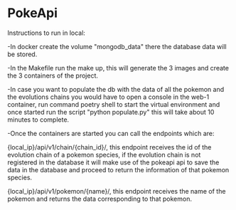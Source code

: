 # PokeApi
Instructions to run in local:

-In docker create the volume "mongodb_data" there the database data will be stored.

-In the Makefile run the make up, this will generate the 3 images and create the 3 containers of the project.

-In case you want to populate the db with the data of all the pokemon and the evolutions chains you would have to open a console in the web-1 container,
run command poetry shell to start the virtual environment and once started run the script "python populate.py" this will take about 10 minutes to complete.

-Once the containers are started you can call the endpoints which are:
 
 {local_ip}/api/v1/chain/{chain_id}/, this endpoint receives the id of the evolution chain of a pokemon species,
 if the evolution chain is not registered in the database it will make use of the pokeapi api to save the data in the database and proceed to return the information of that pokemon species.
 
 {local_ip}/api/v1/pokemon/{name}/, this endpoint receives the name of the pokemon and returns the data corresponding to that pokemon.
